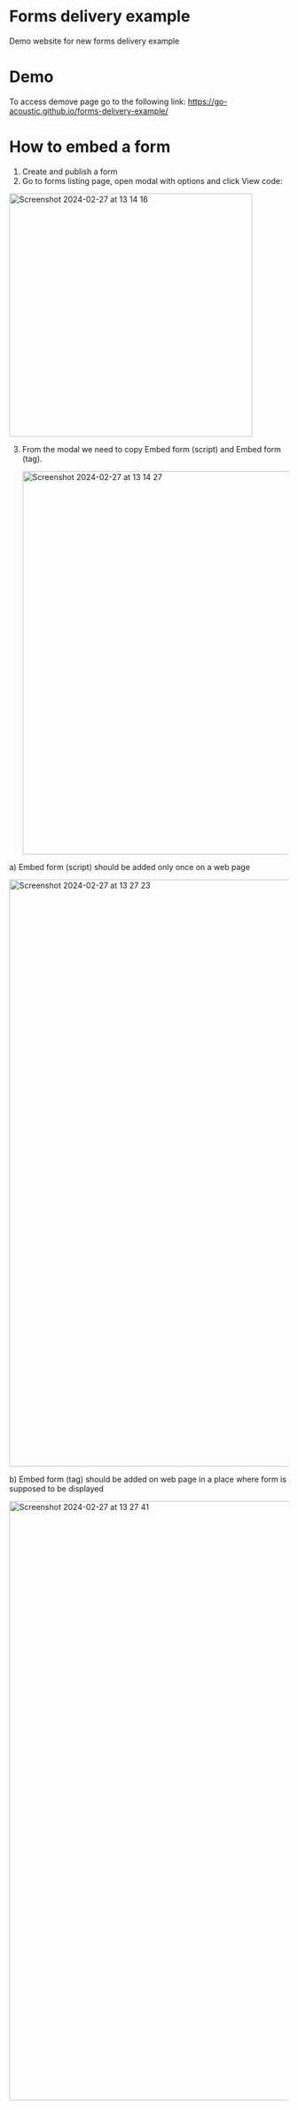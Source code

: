 # Forms delivery example
Demo website for new forms delivery example

# Demo
To access demove page go to the following link: https://go-acoustic.github.io/forms-delivery-example/

# How to embed a form
1. Create and publish a form
2. Go to forms listing page, open modal with options and click View code:
<img width="438" alt="Screenshot 2024-02-27 at 13 14 16" src="https://github.com/go-acoustic/forms-delivery-example/assets/77001869/d8edbd36-0fce-4964-a6d9-7225488c3d90">

3. From the modal we need to copy Embed form (script) and Embed form (tag).
   
   <img width="690" alt="Screenshot 2024-02-27 at 13 14 27" src="https://github.com/go-acoustic/forms-delivery-example/assets/77001869/c18394c3-d2c9-46f0-acf3-eda1f1388ea4">
   
  a) Embed form (script) should be added only once on a web page
  
<img width="1057" alt="Screenshot 2024-02-27 at 13 27 23" src="https://github.com/go-acoustic/forms-delivery-example/assets/77001869/f46a92ec-c1d3-43e5-a7fe-8e495e176028">

  b) Embed form (tag) should be added on web page in a place where form is supposed to be displayed
  
<img width="1079" alt="Screenshot 2024-02-27 at 13 27 41" src="https://github.com/go-acoustic/forms-delivery-example/assets/77001869/03536bf6-d9db-4518-af57-3804f78efed6">



